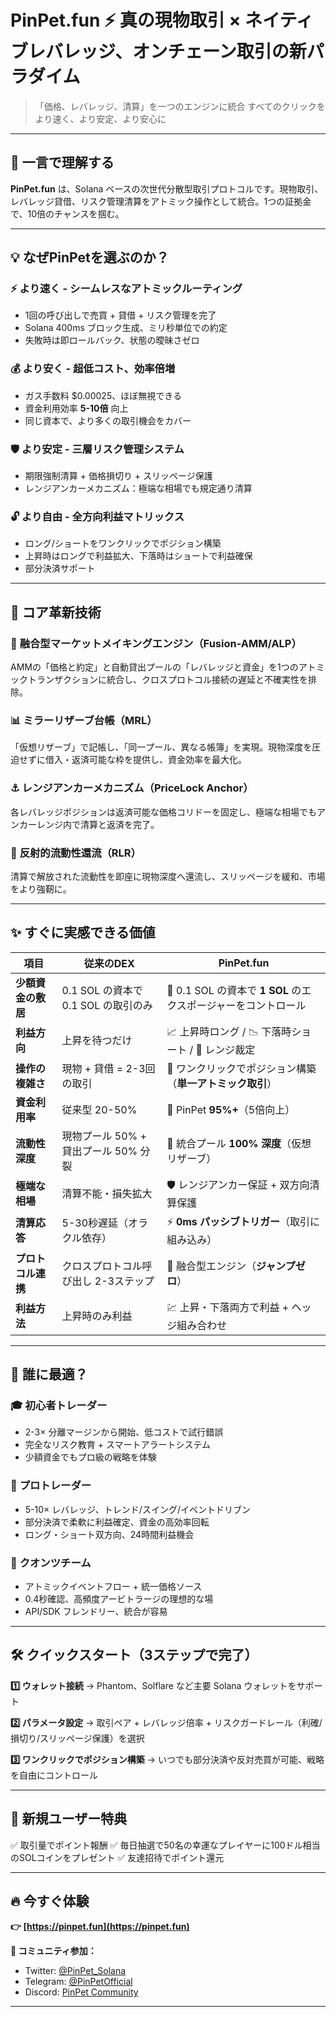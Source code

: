 # PinPet.fun ⚡ 真の現物取引 × ネイティブレバレッジ、オンチェーン取引の新パラダイム

> 「価格、レバレッジ、清算」を一つのエンジンに統合
> すべてのクリックをより速く、より安定、より安心に

---

## 🎯 一言で理解する

**PinPet.fun** は、Solana ベースの次世代分散型取引プロトコルです。現物取引、レバレッジ貸借、リスク管理清算をアトミック操作として統合。1つの証拠金で、10倍のチャンスを掴む。

---

## 💡 なぜPinPetを選ぶのか？

### ⚡ **より速く** - シームレスなアトミックルーティング
- 1回の呼び出しで売買 + 貸借 + リスク管理を完了
- Solana 400ms ブロック生成、ミリ秒単位での約定
- 失敗時は即ロールバック、状態の曖昧さゼロ

### 💰 **より安く** - 超低コスト、効率倍増
- ガス手数料 $0.00025、ほぼ無視できる
- 資金利用効率 **5-10倍** 向上
- 同じ資本で、より多くの取引機会をカバー

### 🛡️ **より安定** - 三層リスク管理システム
- 期限強制清算 + 価格損切り + スリッページ保護
- レンジアンカーメカニズム：極端な相場でも規定通り清算

### 🔓 **より自由** - 全方向利益マトリックス
- ロング/ショートをワンクリックでポジション構築
- 上昇時はロングで利益拡大、下落時はショートで利益確保
- 部分決済サポート

---

## 🚀 コア革新技術

### 🔧 **融合型マーケットメイキングエンジン**（Fusion-AMM/ALP）
AMMの「価格と約定」と自動貸出プールの「レバレッジと資金」を1つのアトミックトランザクションに統合し、クロスプロトコル接続の遅延と不確実性を排除。

### 📊 **ミラーリザーブ台帳**（MRL）
「仮想リザーブ」で記帳し、「同一プール、異なる帳簿」を実現。現物深度を圧迫せずに借入・返済可能な枠を提供し、資金効率を最大化。

### ⚓ **レンジアンカーメカニズム**（PriceLock Anchor）
各レバレッジポジションは返済可能な価格コリドーを固定し、極端な相場でもアンカーレンジ内で清算と返済を完了。

### 🔄 **反射的流動性還流**（RLR）
清算で解放された流動性を即座に現物深度へ還流し、スリッページを緩和、市場をより強靭に。

---

## ✨ すぐに実感できる価値

| 項目 | 従来のDEX | PinPet.fun |
|-----|---------|-----------|
| **少額資金の敷居** | 0.1 SOL の資本で 0.1 SOL の取引のみ | 🎁 0.1 SOL の資本で **1 SOL** のエクスポージャーをコントロール |
| **利益方向** | 上昇を待つだけ | 📈 上昇時ロング / 📉 下落時ショート / 🌊 レンジ裁定 |
| **操作の複雑さ** | 現物 + 貸借 = 2-3回の取引 | 🎯 ワンクリックでポジション構築（**単一アトミック取引**） |
| **資金利用率** | 従来型 20-50% | 🚀 PinPet **95%+**（5倍向上） |
| **流動性深度** | 現物プール 50% + 貸出プール 50% 分裂 | 🌊 統合プール **100% 深度**（仮想リザーブ） |
| **極端な相場** | 清算不能・損失拡大 | 🛡️ レンジアンカー保証 + 双方向清算保護 |
| **清算応答** | 5-30秒遅延（オラクル依存） | ⚡ **0ms パッシブトリガー**（取引に組み込み） |
| **プロトコル連携** | クロスプロトコル呼び出し 2-3ステップ | 🔗 融合型エンジン（**ジャンプゼロ**） |
| **利益方法** | 上昇時のみ利益 | 💹 上昇・下落両方で利益 + ヘッジ組み合わせ |


---

## 🎯 誰に最適？

### 🎓 **初心者トレーダー**
- 2-3× 分離マージンから開始、低コストで試行錯誤
- 完全なリスク教育 + スマートアラートシステム
- 少額資金でもプロ級の戦略を体験

### 💼 **プロトレーダー**
- 5-10× レバレッジ、トレンド/スイング/イベントドリブン
- 部分決済で柔軟に利益確定、資金の高効率回転
- ロング・ショート双方向、24時間利益機会

### 🤖 **クオンツチーム**
- アトミックイベントフロー + 統一価格ソース
- 0.4秒確認、高頻度アービトラージの理想的な場
- API/SDK フレンドリー、統合が容易

---

## 🛠️ クイックスタート（3ステップで完了）

**1️⃣ ウォレット接続**
→ Phantom、Solflare など主要 Solana ウォレットをサポート

**2️⃣ パラメータ設定**
→ 取引ペア + レバレッジ倍率 + リスクガードレール（利確/損切り/スリッページ保護）を選択

**3️⃣ ワンクリックでポジション構築**
→ いつでも部分決済や反対売買が可能、戦略を自由にコントロール

---

## 🎁 新規ユーザー特典

✅ 取引量でポイント報酬
✅ 毎日抽選で50名の幸運なプレイヤーに100ドル相当のSOLコインをプレゼント
✅ 友達招待でポイント還元

---

## 🔥 今すぐ体験

**👉 [https://pinpet.fun](https://pinpet.fun)**

**📱 コミュニティ参加：**
- Twitter: [@PinPet_Solana](https://twitter.com/PinPet_Solana)
- Telegram: [@PinPetOfficial](https://t.me/PinPetOfficial)
- Discord: [PinPet Community](https://discord.gg/pinpet)

---


